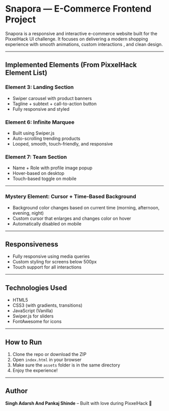 # Snapora — E-Commerce Frontend Project

Snapora is a responsive and interactive e-commerce website built for the PixxelHack UI challenge. It focuses on delivering a modern shopping experience with smooth animations,
custom interactions , and clean design.

---

## Implemented Elements (From PixxelHack Element List)

###  Element 3: Landing Section
- Swiper carousel with product banners  
- Tagline + subtext + call-to-action button  
- Fully responsive and styled

### Element 6: Infinite Marquee
- Built using Swiper.js  
- Auto-scrolling trending products  
- Looped, smooth, touch-friendly, and responsive

### Element 7: Team Section
- Name + Role with profile image popup  
- Hover-based on desktop  
- Touch-based toggle on mobile

---

### Mystery Element: Cursor + Time-Based Background

-  Background color changes based on current time (morning, afternoon, evening, night)  
-  Custom cursor that enlarges and changes color on hover  
- Automatically disabled on mobile

---

##  Responsiveness

- Fully responsive using media queries  
- Custom styling for screens below 500px  
- Touch support for all interactions

---

##  Technologies Used

- HTML5  
- CSS3 (with gradients, transitions)  
- JavaScript (Vanilla)  
- Swiper.js for sliders  
- FontAwesome for icons

---

##  How to Run

1. Clone the repo or download the ZIP  
2. Open `index.html` in your browser  
3. Make sure the `assets` folder is in the same directory  
4. Enjoy the experience!

---

## Author

**Singh Adarsh And Pankaj Shinde** – Built with love during PixxelHack 💜


